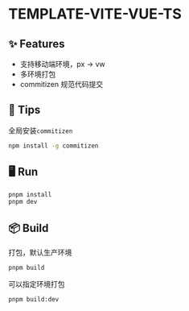 # TEMPLATE-VITE-VUE-TS

## ✨ Features

- 支持移动端环境，px -> vw
- 多环境打包
- commitizen 规范代码提交

## 🔨 Tips

全局安装`commitizen`

```bash
npm install -g commitizen
```

## 🖥 Run

```bash
pnpm install
pnpm dev
```

## 📦 Build

打包，默认生产环境

```bash
pnpm build
```

可以指定环境打包

```bash
pnpm build:dev
```
